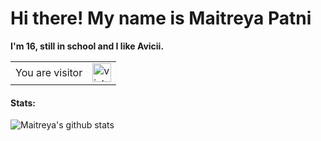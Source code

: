# Hi there! My name is Maitreya Patni
**I'm 16, still in school and I like Avicii.**

<table>
  <tr>
    <td>You are visitor</td>
    <td><img src="https://profile-counter.glitch.me/Maitreya29/count.svg" alt="vistor count" height="30" /></td>
  </tr>
</table>
 
 #### Stats:
 ![Maitreya's github stats](https://github-readme-stats.vercel.app/api?username=Maitreya29&show_icons=true&theme=dark)
